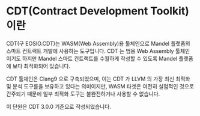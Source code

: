 # CDT(Contract Development Toolkit) 이란

CDT(구 EOSIO.CDT)는 WASM(Web Assembly)용 툴체인으로 Mandel 플랫폼의 스마트 컨트랙트 개발에 사용하는 도구입니다. CDT 는 범용 Web Assembly 툴체인 이기도 하지만 Mandel 스마트 컨트랙트를 수월하게 작성할 수 있도록 Mandel 플랫폼에 보다 최적화되어 있습니다.&#x20;

CDT 툴체인은 Clang9 으로 구축되었으며, 이는 CDT 가 LLVM 의 가장 최신 최적화 및 분석 도구를을 보유하고 있다는 의미이지만, WASM 타겟은 여전히 실험적인 것으로 간주되기 때문에 일부 최적화 도구는 불완전하거나 사용할 수 없습니다.

이 단원은 CDT 3.0.0 기준으로 작성되었습니다.&#x20;
